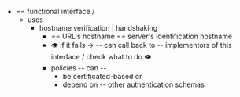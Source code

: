 * == functional interface / 
  * uses
    * hostname verification | handshaking
      * ==      URL's hostname == server's identification hostname
      * 👁️ if it fails -> -- can call back to -- implementors of this interface / check what to do 👁️  
      * policies -- can --
        * be certificated-based or
        * depend on -- other authentication schemas